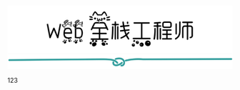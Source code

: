 <div align=center>
    <img src="pics/title.PNG" width=600 alt="Web 全栈工程师">
    <br>
    <img src="pics/cutline4.jpg" width=800 alt="分割线">
</div>

123
